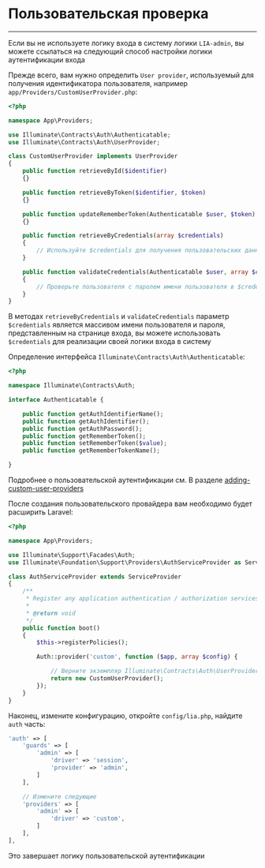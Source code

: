 # Пользовательская проверка #
------------
Если вы не используете логику входа в систему логики `LIA-admin`, вы можете ссылаться на следующий способ настройки логики аутентификации входа

Прежде всего, вам нужно определить `User provider`, используемый для получения идентификатора пользователя, например `app/Providers/CustomUserProvider.php`:

```php
<?php

namespace App\Providers;

use Illuminate\Contracts\Auth\Authenticatable;
use Illuminate\Contracts\Auth\UserProvider;

class CustomUserProvider implements UserProvider
{
    public function retrieveById($identifier)
    {}

    public function retrieveByToken($identifier, $token)
    {}

    public function updateRememberToken(Authenticatable $user, $token)
    {}

    public function retrieveByCredentials(array $credentials)
    {
        // Используйте $credentials для получения пользовательских данных, а затем возвратите объект, реализующий интерфейс `Illuminate\Contracts\Auth\Authenticatable` 
    }

    public function validateCredentials(Authenticatable $user, array $credentials)
    {
        // Проверьте пользователя с паролем имени пользователя в $credentials, верните `true` или` false`
    }
}
```
В методах `retrieveByCredentials` и `validateCredentials` параметр `$credentials` является массивом имени пользователя и пароля, представленным на странице входа, вы можете использовать `$credentials` для реализации своей логики входа в систему

Определение интерфейса `Illuminate\Contracts\Auth\Authenticatable`:
```php
<?php

namespace Illuminate\Contracts\Auth;

interface Authenticatable {

    public function getAuthIdentifierName();
    public function getAuthIdentifier();
    public function getAuthPassword();
    public function getRememberToken();
    public function setRememberToken($value);
    public function getRememberTokenName();

}
```
Подробнее о пользовательской аутентификации см. В разделе [adding-custom-user-providers](https://laravel.com/docs/5.6/authentication#adding-custom-user-providers)

После создания пользовательского провайдера вам необходимо будет расширить Laravel:
```php
<?php

namespace App\Providers;

use Illuminate\Support\Facades\Auth;
use Illuminate\Foundation\Support\Providers\AuthServiceProvider as ServiceProvider;

class AuthServiceProvider extends ServiceProvider
{
    /**
     * Register any application authentication / authorization services.
     *
     * @return void
     */
    public function boot()
    {
        $this->registerPolicies();

        Auth::provider('custom', function ($app, array $config) {

            // Верните экземпляр Illuminate\Contracts\Auth\UserProvider...
            return new CustomUserProvider();
        });
    }
}
```
Наконец, измените конфигурацию, откройте `config/lia.php`, найдите `auth` часть:
```php
'auth' => [
    'guards' => [
        'admin' => [
            'driver' => 'session',
            'provider' => 'admin',
        ]
    ],

    // Измените следующие
    'providers' => [
        'admin' => [
            'driver' => 'custom',
        ]
    ],
],
```
Это завершает логику пользовательской аутентификации